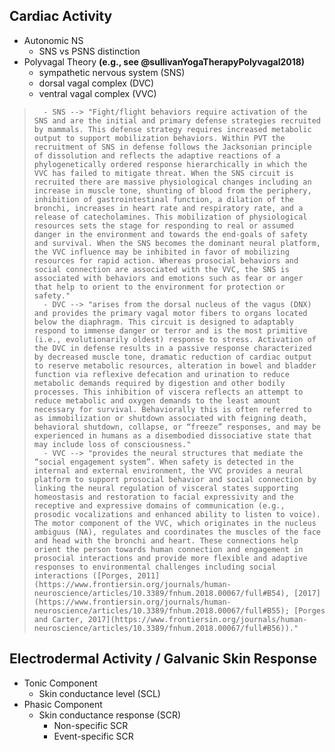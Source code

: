 
## Cardiac Activity
- Autonomic NS
	- SNS vs PSNS distinction
- Polyvagal Theory **(e.g., see @sullivanYogaTherapyPolyvagal2018)**
	- sympathetic nervous system (SNS)
	- dorsal vagal complex (DVC)
	- ventral vagal complex (VVC)
> 		- SNS --> "Fight/flight behaviors require activation of the SNS and are the initial and primary defense strategies recruited by mammals. This defense strategy requires increased metabolic output to support mobilization behaviors. Within PVT the recruitment of SNS in defense follows the Jacksonian principle of dissolution and reflects the adaptive reactions of a phylogenetically ordered response hierarchically in which the VVC has failed to mitigate threat. When the SNS circuit is recruited there are massive physiological changes including an increase in muscle tone, shunting of blood from the periphery, inhibition of gastrointestinal function, a dilation of the bronchi, increases in heart rate and respiratory rate, and a release of catecholamines. This mobilization of physiological resources sets the stage for responding to real or assumed danger in the environment and towards the end-goals of safety and survival. When the SNS becomes the dominant neural platform, the VVC influence may be inhibited in favor of mobilizing resources for rapid action. Whereas prosocial behaviors and social connection are associated with the VVC, the SNS is associated with behaviors and emotions such as fear or anger that help to orient to the environment for protection or safety." 
> 		- DVC --> "arises from the dorsal nucleus of the vagus (DNX) and provides the primary vagal motor fibers to organs located below the diaphragm. This circuit is designed to adaptably respond to immense danger or terror and is the most primitive (i.e., evolutionarily oldest) response to stress. Activation of the DVC in defense results in a passive response characterized by decreased muscle tone, dramatic reduction of cardiac output to reserve metabolic resources, alteration in bowel and bladder function via reflexive defecation and urination to reduce metabolic demands required by digestion and other bodily processes. This inhibition of viscera reflects an attempt to reduce metabolic and oxygen demands to the least amount necessary for survival. Behaviorally this is often referred to as immobilization or shutdown associated with feigning death, behavioral shutdown, collapse, or “freeze” responses, and may be experienced in humans as a disembodied dissociative state that may include loss of consciousness."
> 		- VVC --> "provides the neural structures that mediate the “social engagement system”. When safety is detected in the internal and external environment, the VVC provides a neural platform to support prosocial behavior and social connection by linking the neural regulation of visceral states supporting homeostasis and restoration to facial expressivity and the receptive and expressive domains of communication (e.g., prosodic vocalizations and enhanced ability to listen to voice). The motor component of the VVC, which originates in the nucleus ambiguus (NA), regulates and coordinates the muscles of the face and head with the bronchi and heart. These connections help orient the person towards human connection and engagement in prosocial interactions and provide more flexible and adaptive responses to environmental challenges including social interactions ([Porges, 2011](https://www.frontiersin.org/journals/human-neuroscience/articles/10.3389/fnhum.2018.00067/full#B54), [2017](https://www.frontiersin.org/journals/human-neuroscience/articles/10.3389/fnhum.2018.00067/full#B55); [Porges and Carter, 2017](https://www.frontiersin.org/journals/human-neuroscience/articles/10.3389/fnhum.2018.00067/full#B56))."

## Electrodermal Activity / Galvanic Skin Response
- Tonic Component
	- Skin conductance level (SCL)
- Phasic Component
	- Skin conductance response (SCR)
		- Non-specific SCR
		- Event-specific SCR
